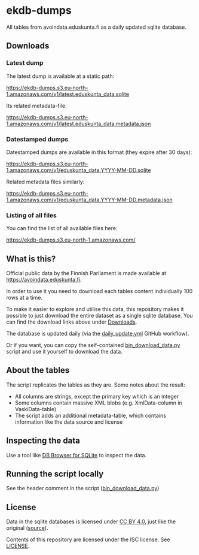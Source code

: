# ekdb-dumps

All tables from avoindata.eduskunta.fi as a daily updated sqlite database.

## Downloads

### Latest dump

The latest dump is available at a static path:

https://ekdb-dumps.s3.eu-north-1.amazonaws.com/v1/latest.eduskunta_data.sqlite

Its related metadata-file:

https://ekdb-dumps.s3.eu-north-1.amazonaws.com/v1/latest.eduskunta_data.metadata.json

### Datestamped dumps

Datestamped dumps are available in this format (they expire after 30 days):

https://ekdb-dumps.s3.eu-north-1.amazonaws.com/v1/eduskunta_data.YYYY-MM-DD.sqlite

Related metadata files similarly:

https://ekdb-dumps.s3.eu-north-1.amazonaws.com/v1/eduskunta_data.YYYY-MM-DD.metadata.json

### Listing of all files

You can find the list of all available files here:

https://ekdb-dumps.s3.eu-north-1.amazonaws.com/

## What is this?

Official public data by the Finnish Parliament is made available at https://avoindata.eduskunta.fi.

In order to use it you need to download each tables content individually 100 rows at a time.

To make it easier to explore and utilise this data, this repository makes it possible to just download the entire dataset as a single sqlite database. You can find the download links above under [Downloads](#downloads).

The database is updated daily (via the [daily_update.yml](.github/workflows/daily_update.yml) GitHub workflow).

Or if you want, you can copy the self-contained [bin_download_data.py](bin_download_data.py) script and use it yourself to download the data.

## About the tables

The script replicates the tables as they are. Some notes about the result:

- All columns are strings, except the primary key which is an integer
- Some columns contain massive XML blobs (e.g. XmlData-column in VaskiData-table)
- The script adds an additional metadata-table, which contains information like the data source and license

## Inspecting the data

Use a tool like [DB Browser for SQLite](https://sqlitebrowser.org/) to inspect the data.

## Running the script locally

See the header comment in the script ([bin_download_data.py](bin_download_data.py))

## License

Data in the sqlite databases is licensed under [CC BY 4.0](https://creativecommons.org/licenses/by/4.0/deed.en), just like the original ([source](https://avoindata.eduskunta.fi/#/fi/about)).

Contents of this repository are licensed under the ISC license. See [LICENSE](LICENSE).
